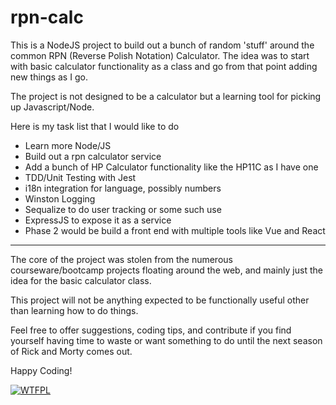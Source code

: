 # rpn-calc

This is a NodeJS project to build out a bunch of random 'stuff' around the common 
RPN (Reverse Polish Notation) Calculator. The idea was to start with basic 
calculator functionality as a class and go from that point adding new things as I go.

The project is not designed to be a calculator but a learning tool for picking up
Javascript/Node.

Here is my task list that I would like to do

- Learn more Node/JS
- Build out a rpn calculator service
- Add a bunch of HP Calculator functionality like the HP11C as I have one
- TDD/Unit Testing with Jest
- i18n integration for language, possibly numbers
- Winston Logging
- Sequalize to do user tracking or some such use
- ExpressJS to expose it as a service
- Phase 2 would be build a front end with multiple tools like Vue and React

---

The core of the project was stolen from the numerous courseware/bootcamp projects
floating around the web, and mainly just the idea for the basic calculator class.

This project will not be anything expected to be functionally useful other than
learning how to do things. 

Feel free to offer suggestions, coding tips, and contribute if you find yourself 
having time to waste or want something to do until the next season of Rick and Morty
comes out.

Happy Coding!

[![WTFPL](https://img.shields.io/badge/License-WTFPL-orange.svg)](http://www.wtfpl.net)
